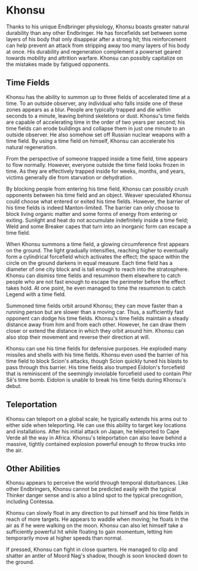 # Khonsu
Thanks to his unique Endbringer physiology, Khonsu boasts greater natural durability than any other Endbringer. He has forcefields set between some layers of his body that only disappear after a strong hit; this reinforcement can help prevent an attack from stripping away too many layers of his body at once. His durability and regeneration complement a powerset geared towards mobility and attrition warfare. Khonsu can possibly capitalize on the mistakes made by fatigued opponents.

## Time Fields
Khonsu has the ability to summon up to three fields of accelerated time at a time. To an outside observer, any individual who falls inside one of these zones appears as a blur. People are typically trapped and die within seconds to a minute, leaving behind skeletons or dust. Khonsu's time fields are capable of accelerating time in the order of two years per second; his time fields can erode buildings and collapse them in just one minute to an outside observer. He also somehow set off Russian nuclear weapons with a time field. By using a time field on himself, Khonsu can accelerate his natural regeneration.

From the perspective of someone trapped inside a time field, time appears to flow normally. However, everyone outside the time field looks frozen in time. As they are effectively trapped inside for weeks, months, and years, victims generally die from starvation or dehydration.

By blocking people from entering his time field, Khonsu can possibly crush opponents between his time field and an object. Weaver speculated Khonsu could choose what entered or exited his time fields. However, the barrier of his time fields is indeed Manton-limited. The barrier can only choose to block living organic matter and some forms of energy from entering or exiting. Sunlight and heat do not accumulate indefinitely inside a time field; Weld and some Breaker capes that turn into an inorganic form can escape a time field.

When Khonsu summons a time field, a glowing circumference first appears on the ground. The light gradually intensifies, reaching higher to eventually form a cylindrical forcefield which activates the effect; the space within the circle on the ground darkens in equal measure. Each time field has a diameter of one city block and is tall enough to reach into the stratosphere. Khonsu can dismiss time fields and resummon them elsewhere to catch people who are not fast enough to escape the perimeter before the effect takes hold. At one point, he even managed to time the resummon to catch Legend with a time field.

Summoned time fields orbit around Khonsu; they can move faster than a running person but are slower than a moving car. Thus, a sufficiently fast opponent can dodge his time fields. Khonsu's time fields maintain a steady distance away from him and from each other. However, he can draw them closer or extend the distance in which they orbit around him. Khonsu can also stop their movement and reverse their direction at will.

Khonsu can use his time fields for defensive purposes. He exploded many missiles and shells with his time fields. Khonsu even used the barrier of his time field to block Scion's attacks, though Scion quickly tuned his blasts to pass through this barrier. His time fields also trumped Eidolon's forcefield that is reminiscent of the seemingly inviolable forcefield used to contain Phir Sē's time bomb. Eidolon is unable to break his time fields during Khonsu's debut.

## Teleportation
Khonsu can teleport on a global scale; he typically extends his arms out to either side when teleporting. He can use this ability to target key locations and installations. After his initial attack on Japan, he teleported to Cape Verde all the way in Africa. Khonsu's teleportation can also leave behind a massive, tightly contained explosion powerful enough to throw trucks into the air.

## Other Abilities
Khonsu appears to perceive the world through temporal disturbances. Like other Endbringers, Khonsu cannot be predicted easily with the typical Thinker danger sense and is also a blind spot to the typical precognition, including Contessa.

Khonsu can slowly float in any direction to put himself and his time fields in reach of more targets. He appears to waddle when moving; he floats in the air as if he were walking on the moon. Khonsu can also let himself take a sufficiently powerful hit while floating to gain momentum, letting him temporarily move at higher speeds than normal.

If pressed, Khonsu can fight in close quarters. He managed to clip and shatter an antler of Moord Nag's shadow, though is soon knocked down to the ground.
